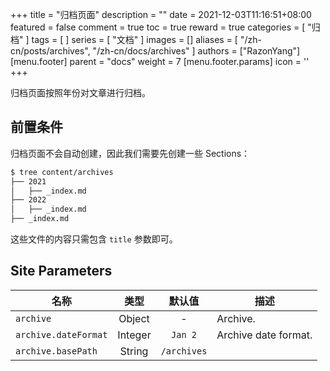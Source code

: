 +++
title = "归档页面"
description = ""
date = 2021-12-03T11:16:51+08:00
featured = false
comment = true
toc = true
reward = true
categories = [
  "归档"
]
tags = [
]
series = [
  "文档"
]
images = []
aliases = [
  "/zh-cn/posts/archives",
  "/zh-cn/docs/archives"
]
authors = ["RazonYang"]
[menu.footer]
  parent = "docs"
  weight = 7
  [menu.footer.params]
    icon = '<i class="fas fa-fw fa-file-archive"></i>'
+++

归档页面按照年份对文章进行归档。

<!--more-->

## 前置条件

归档页面不会自动创建，因此我们需要先创建一些 Sections：

```bash
$ tree content/archives
├── 2021
│   ├── _index.md
├── 2022
│   ├── _index.md
├── _index.md
```

这些文件的内容只需包含 `title` 参数即可。

## Site Parameters

| 名称 | 类型 | 默认值 | 描述
|---|:-:|:-:|---
| `archive` | Object | - | Archive.
| `archive.dateFormat` | Integer | `Jan 2` | Archive date format.
| `archive.basePath` | String | `/archives` |
